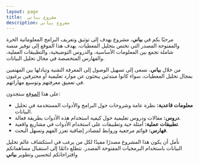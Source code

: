 ```yaml
---
layout: page
title:  مشروع بياني
description: مشروع بياني
---
```


مرحبًا بكم في **بياني**، مشروع يهدف إلى توثيق وتعريف البرامج المعلوماتية الحرة والمفتوحة المصدر التي تختص بتحليل المعطيات. يهدف هذا الموقع إلى توفير منصة شاملة تجمع بين المعلومات الأساسية، والدروس التوضيحية، والتطبيقات العملية، والفهارس المتخصصة في مجال تحليل البيانات.

من خلال **بياني**، نسعى إلى تسهيل الوصول إلى المعرفة التقنية وتبادلها بين المهتمين بمجال تحليل المعطيات، سواء كانوا مبتدئين يبحثون عن موارد تعليمية أو محترفين يرغبون في تعميق معرفتهم وتوسيع مهاراتهم.

على هذا  [الموقع](https://yoos-dz.github.io/bayany) ستجدون:

- **معلومات قاعدية:** نظرة عامة وشروحات حول البرامج والأدوات المستخدمة في تحليل البيانات.
- **دروس:** مقالات ودروس تعليمية حول كيفية استخدام هذه الأدوات بطريقة فعالة.
- **تطبيقات عملية:** أمثلة حية وتطبيقات على استخدام الأدوات في مشاريع واقعية.
- **فهارس:** قوائم مرجعية وروابط لمصادر إضافية تعزز الفهم وتسهل البحث.

نأمل أن يكون هذا المشروع مصدرًا مفيدًا لكل من يرغب في استكشاف عالم تحليل البيانات باستخدام البرمجيات المفتوحة المصدر. نتطلع دائمًا إلى استقبال مساهماتكم واقتراحاتكم لتحسين وتطوير **بياني**

